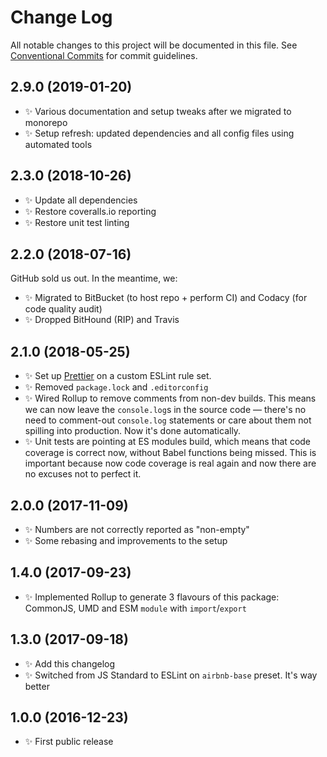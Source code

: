 # Change Log

All notable changes to this project will be documented in this file.
See [Conventional Commits](https://conventionalcommits.org) for commit guidelines.

## 2.9.0 (2019-01-20)

* ✨ Various documentation and setup tweaks after we migrated to monorepo
* ✨ Setup refresh: updated dependencies and all config files using automated tools

## 2.3.0 (2018-10-26)

* ✨ Update all dependencies
* ✨ Restore coveralls.io reporting
* ✨ Restore unit test linting

## 2.2.0 (2018-07-16)

GitHub sold us out. In the meantime, we:

* ✨ Migrated to BitBucket (to host repo + perform CI) and Codacy (for code quality audit)
* ✨ Dropped BitHound (RIP) and Travis

## 2.1.0 (2018-05-25)

* ✨ Set up [Prettier](https://prettier.io) on a custom ESLint rule set.
* ✨ Removed `package.lock` and `.editorconfig`
* ✨ Wired Rollup to remove comments from non-dev builds. This means we can now leave the `console.log`s in the source code — there's no need to comment-out `console.log` statements or care about them not spilling into production. Now it's done automatically.
* ✨ Unit tests are pointing at ES modules build, which means that code coverage is correct now, without Babel functions being missed. This is important because now code coverage is real again and now there are no excuses not to perfect it.

## 2.0.0 (2017-11-09)

* ✨ Numbers are not correctly reported as "non-empty"
* ✨ Some rebasing and improvements to the setup

## 1.4.0 (2017-09-23)

* ✨ Implemented Rollup to generate 3 flavours of this package: CommonJS, UMD and ESM `module` with `import`/`export`

## 1.3.0 (2017-09-18)

* ✨ Add this changelog
* ✨ Switched from JS Standard to ESLint on `airbnb-base` preset. It's way better

## 1.0.0 (2016-12-23)

* ✨ First public release
